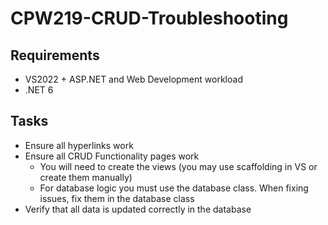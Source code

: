 # CPW219-CRUD-Troubleshooting

## Requirements
- VS2022 + ASP.NET and Web Development workload
- .NET 6

## Tasks
- Ensure all hyperlinks work
- Ensure all CRUD Functionality pages work
    - You will need to create the views (you may use scaffolding in VS or create them manually)
    - For database logic you must use the database class. When fixing issues, fix them in the database class
- Verify that all data is updated correctly in the database
